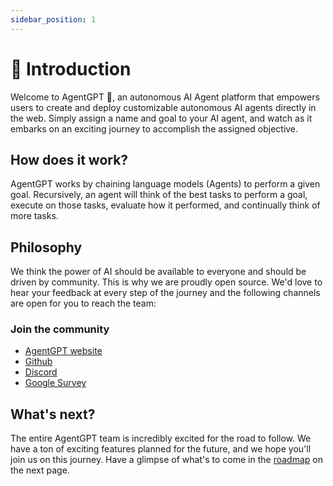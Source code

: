 ```yaml
---
sidebar_position: 1
---
```


# 🤖 Introduction
Welcome to AgentGPT 👋, an autonomous AI Agent platform that empowers users to create and deploy customizable autonomous AI agents directly in the web.
Simply assign a name and goal to your AI agent, and watch as it embarks on an exciting journey to accomplish the assigned objective.

## How does it work?
AgentGPT works by chaining language models (Agents) to perform a given goal.
Recursively, an agent will think of the best tasks to perform a goal, execute on those tasks, evaluate how it performed, and continually think of more tasks.

## Philosophy
We think the power of AI should be available to everyone and should be driven by community.
This is why we are proudly open source. We'd love to hear your feedback at every step of the journey and the following channels are open for you to reach the team:

### Join the community
- [AgentGPT website](https://agentgpt.reworkd.ai/)
- [Github](https://github.com/reworkd/AgentGPT)
- [Discord](https://discord.gg/jdSBAnmdnY)
- [Google Survey](https://forms.gle/fjCo72hiYWZydJa1A)

## What's next?
The entire AgentGPT team is incredibly excited for the road to follow.
We have a ton of exciting features planned for the future, and we hope you'll join us on this journey.
Have a glimpse of what's to come in the [roadmap](/roadmap) on the next page.
